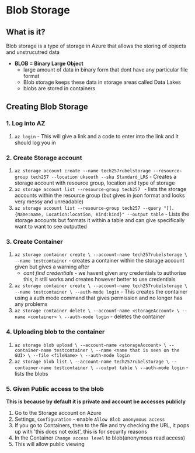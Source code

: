 # Blob Storage

## What is it?
Blob storage is a type of storage in Azure that allows the storing of objects and unstrucutred data
- **BLOB = Binary Large Object** 
  - large amount of data in binary form that dont have any particular file format
  - Blob storage keeps these data in storage areas called Data Lakes
  - blobs are stored in containers


## Creating Blob Storage

### 1. Log into AZ
1. `az login` - This will give a link and a code to enter into the link and it should log you in
### 2. Create Storage account
1. `az storage account create --name tech257rubelstorage --resource-group tech257 --location uksouth --sku Standard_LRS` - Creates a storage account with resource group, location and type of storage
2. `az storage account list --resource-group tech257 ` - lists the storage accounts within the resource group (but gives in json format and looks very messy and unreadable)
3. `az storage account list --resource-group tech257 --query "[].{Name:name, Location:location, Kind:kind}" --output table` - Lists the storage accounts but formats it within a table and can give specifically want to want to see outputted

### 3. Create Container
1. `az storage container create \
    --account-name tech257rubelstorage \
    --name testcontainer` - creates a container within the storage account given but gives a warning after
    - *cant find credentials* - we havent given any credentials to authorise this, it still works and creates however better to use credentials
2. `az storage container create \
    --account-name tech257rubelstorage \
    --name testcontainer \
	--auth-mode login` - This creates the container using a auth mode command that gives permission and no longer has any problems
3. `az storage container delete \
    --account-name <storageAccount> \
    --name <container> \
    --auth-mode login` - deletes the container

### 4. Uploading blob to the container
1. `az storage blob upload \
    --account-name <storageAccount> \
    --container-name testcontainer \
    --name <name that is seen on the GUI> \
    --file <fileName> \
    --auth-mode login`
2. `az storage blob list \
    --account-name tech257rubelstorage \
    --container-name testcontainer \
    --output table \
    --auth-mode login` - lists the blobs 

### 5. Given Public access to the blob
**This is because by default it is private and account be accesses publicly**
1. Go to the Storage account on Azure
2. Settings, `Configuration` - enable `Allow Blob anonymous access`
3. If you go to Containers, then to the file and try checking the URL, it pops up with 'this does not exist', this is for security reasons 
4. In the Container `Change access level` to blob(anonymous read access)
5. This will allow public viewing